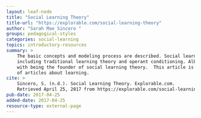 ```yaml
---
layout: leaf-node
title: "Social Learning Theory"
title-url: "https://explorable.com/social-learning-theory"
author: "Sarah Mae Sincero "
groups: pedagogical-styles
categories: social-learning
topics: introductory-resources
summary: >
    The basic concepts and modeling process are described. Social learning is described as
    including traditional learning theory and operant conditioning. Albert Bandura is credited
    with being the founder of social learning theory.  This article is part of a larger group
    of articles about learning.
cite: >
    Sincero, S. (n.d.). Social Learning Theory. Explorable.com.
    Retrieved April 25, 2017 from https://explorable.com/social-learning-theory
pub-date: 2017-04-25
added-date: 2017-04-25
resource-type: external-page
---
```

